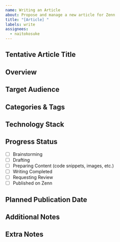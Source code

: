 ```yaml
---
name: Writing an Article
about: Propose and manage a new article for Zenn
title: "[Article] "
labels: write
assignees:
  - naitokosuke
---
```


## Tentative Article Title
<!-- Example: [Article] Introduction to Vue 3 Composition API -->

## Overview
<!-- Briefly describe the content and purpose of the article (e.g., Explain the basics of Vue 3's new Composition API) -->

## Target Audience
<!-- Describe the intended readership (e.g., Vue beginners, intermediate users) -->

## Categories & Tags
<!-- List relevant tags and categories for the article (e.g., Vue.js, JavaScript, Tutorial) -->

## Technology Stack
<!-- Specify the main technologies and tools covered (e.g., Vue 3, Vite) -->

## Progress Status
- [ ] Brainstorming
- [ ] Drafting
- [ ] Preparing Content (code snippets, images, etc.)
- [ ] Writing Completed
- [ ] Requesting Review
- [ ] Published on Zenn

## Planned Publication Date
<!-- Specify the planned publication date (e.g., 2025-03-25, or "TBD" if undecided) -->

## Additional Notes
<!-- Add references, ideas, related links, etc. (e.g., Vue official documentation https://vuejs.org) -->

## Extra Notes
<!-- Reference links, sample code ideas, relevant Vue plugins, etc. -->
